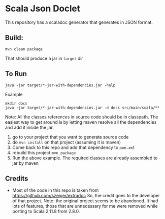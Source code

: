 # Scala Json Doclet

This repository has a scaladoc generator that generates in JSON format.


## Build:

```mvn clean package```

That should produce a jar in `target` dir


## To Run

```
java -jar target/*-jar-with-dependencies.jar -help 

```

Example 

    mkdir docs
    java -jar target/*-jar-with-dependencies.jar -d docs src/main/scala/**


Note:
All the classes references in source code should be in classpath.
The easiest way to get around is by letting maven resolve all the dependencies and add it inside the jar.
1. go to your project that you want to generate source code
2. do `mvn install` on that project (assuming it is maven)
3. Come back to this repo and add that dependency to `pom.xml`
4. rebuild this project `mvn package`
5. Run the above example. The required classes are already assembled to jar by maven 


## Credits

+ Most of the code in this repo is taken from https://github.com/szeiger/extradoc
 So, the credit goes to the developer of that project.
 Note: the original project seems to be abandoned. It had lots of features, those that are unnecessary for me were removed while porting to Scala 2.11.8 from 2.8.0.


 